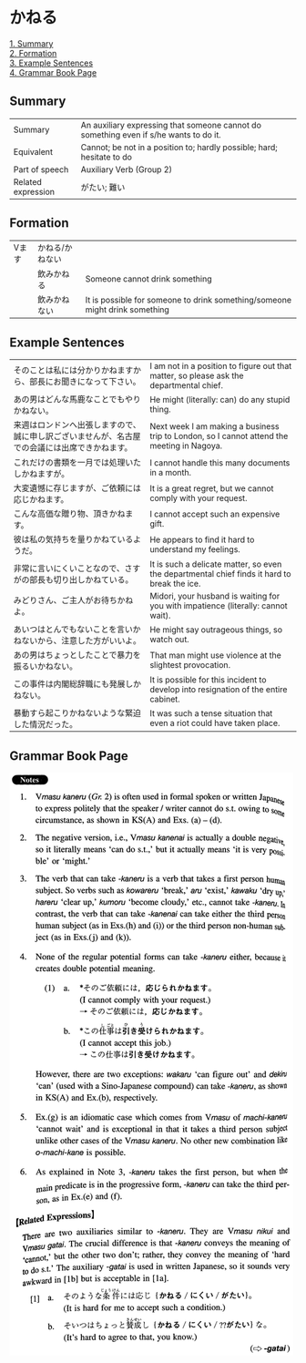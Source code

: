 # かねる

[1. Summary](#summary)<br>
[2. Formation](#formation)<br>
[3. Example Sentences](#example-sentences)<br>
[4. Grammar Book Page](#grammar-book-page)<br>


## Summary

<table><tr>   <td>Summary</td>   <td>An auxiliary expressing that someone cannot do something even if s/he wants to do it.</td></tr><tr>   <td>Equivalent</td>   <td>Cannot; be not in a position to; hardly possible; hard; hesitate to do</td></tr><tr>   <td>Part of speech</td>   <td>Auxiliary Verb (Group 2)</td></tr><tr>   <td>Related expression</td>   <td>がたい; 難い</td></tr></table>

## Formation

<table class="table"> <tbody><tr class="tr head"> <td class="td"><span class="bold"><span>Vます</span></span></td> <td class="td"><span class="concept">かねる</span><span>/<span class="concept">かねない</span></span></td> <td class="td"><span>&nbsp;</span></td> </tr> <tr class="tr"> <td class="td"><span>&nbsp;</span></td> <td class="td"><span>飲み<span class="concept">かねる</span></span> </td> <td class="td"><span>Someone    cannot drink something</span></td> </tr> <tr class="tr"> <td class="td"><span>&nbsp;</span></td> <td class="td"><span>飲み<span class="concept">かねない</span></span> </td> <td class="td"><span>It    is possible for someone to drink something/someone might drink something</span></td> </tr> </tbody></table>

## Example Sentences

<table><tr>   <td>そのことは私には分かりかねますから、部長にお聞きになって下さい。</td>   <td>I am not in a position to figure out that matter, so please ask the departmental chief.</td></tr><tr>   <td>あの男はどんな馬鹿なことでもやりかねない。</td>   <td>He might (literally: can) do any stupid thing.</td></tr><tr>   <td>来週はロンドンへ出張しますので、誠に申し訳ございませんが、名古屋での会議には出席できかねます。</td>   <td>Next week I am making a business trip to London, so I cannot attend the meeting in Nagoya.</td></tr><tr>   <td>これだけの書類を一月では処理いたしかねますが。</td>   <td>I cannot handle this many documents in a month.</td></tr><tr>   <td>大変遺憾に存じますが、ご依頼には応じかねます。</td>   <td>It is a great regret, but we cannot comply with your request.</td></tr><tr>   <td>こんな高価な贈り物、頂きかねます。</td>   <td>I cannot accept such an expensive gift.</td></tr><tr>   <td>彼は私の気持ちを量りかねているようだ。</td>   <td>He appears to find it hard to understand my feelings.</td></tr><tr>   <td>非常に言いにくいことなので、さすがの部長も切り出しかねている。</td>   <td>It is such a delicate matter, so even the departmental chief finds it hard to break the ice.</td></tr><tr>   <td>みどりさん、ご主人がお待ちかねよ。</td>   <td>Midori, your husband is waiting for you with impatience (literally: cannot wait).</td></tr><tr>   <td>あいつはとんでもないことを言いかねないから、注意した方がいいよ。</td>   <td>He might say outrageous things, so watch out.</td></tr><tr>   <td>あの男はちょっとしたことで暴力を振るいかねない。</td>   <td>That man might use violence at the slightest provocation.</td></tr><tr>   <td>この事件は内閣総辞職にも発展しかねない。</td>   <td>It is possible for this incident to develop into resignation of the entire cabinet.</td></tr><tr>   <td>暴動すら起こりかねないような緊迫した情況だった。</td>   <td>It was such a tense situation that even a riot could have taken place.</td></tr></table>

## Grammar Book Page

![](../img/Intermediateかねる.png)

